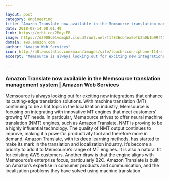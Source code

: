 ```yaml
---

layout: post
category: engineering
title: "Amazon Translate now available in the Memsource translation management system"
date: 2018-08-14 08:01:49
link: https://vrhk.co/2MdyjER
image: https://d2908q01vomqb2.cloudfront.net/f1f836cb4ea6efb2a0b1b99f41ad8b103eff4b59/2018/08/13/memsource-1-986x630.gif
domain: aws.amazon.com
author: "Amazon Web Services"
icon: http://a0.awsstatic.com/main/images/site/touch-icon-iphone-114-smile.png
excerpt: "Memsource is always looking out for exciting new integrations that enhance its cutting-edge translation solutions. With machine translation (MT) continuing to be a hot topic in the localization industry, Memsource is focusing on integrating with innovative MT engines that meet customers’ growing MT needs. In particular, Memsource strives to offer neural machine translation (NMT) engines, such as Amazon Translate. NMT is proving to be a highly influential technology. The quality of NMT output continues to improve, making it a powerful productivity tool and therefore more in demand. Amazon Translate, with its deep learning methods, has started to make its mark in the translation and localization industry. It’s become a priority to add it to Memsource’s range of MT engines. It is also a natural fit for existing AWS customers. Another draw is that the engine aligns with Memsource’s enterprise focus, particularly B2C. Amazon Translate is built on Amazon’s expertise in consumer products and communication, and the localization problems they have solved using machine translation."

---
```


### Amazon Translate now available in the Memsource translation management system | Amazon Web Services

Memsource is always looking out for exciting new integrations that enhance its cutting-edge translation solutions. With machine translation (MT) continuing to be a hot topic in the localization industry, Memsource is focusing on integrating with innovative MT engines that meet customers’ growing MT needs. In particular, Memsource strives to offer neural machine translation (NMT) engines, such as Amazon Translate. NMT is proving to be a highly influential technology. The quality of NMT output continues to improve, making it a powerful productivity tool and therefore more in demand. Amazon Translate, with its deep learning methods, has started to make its mark in the translation and localization industry. It’s become a priority to add it to Memsource’s range of MT engines. It is also a natural fit for existing AWS customers. Another draw is that the engine aligns with Memsource’s enterprise focus, particularly B2C. Amazon Translate is built on Amazon’s expertise in consumer products and communication, and the localization problems they have solved using machine translation.